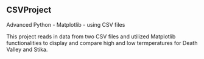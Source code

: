 ## CSVProject
Advanced Python - Matplotlib - using CSV files

This project reads in data from two CSV files and utilized Matplotlib functionalities to display and compare high and low termperatures for Death Valley and Stika.

